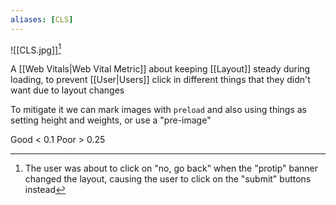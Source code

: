 ```yaml
---
aliases: [CLS]
---
```


![[CLS.jpg]][^1] 

A [[Web Vitals|Web Vital Metric]] about keeping [[Layout]] steady during loading, to prevent [[User|Users]] click in different things that they didn't want due to layout changes

To mitigate it we can mark images with `preload` and also using things as setting height and weights, or use a "pre-image"

Good < 0.1
Poor > 0.25

[^1]: The user was about to click on "no, go back" when the "protip" banner changed the layout, causing the user to click on the "submit" buttons instead 